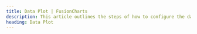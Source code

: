```yaml
---
title: Data Plot | FusionCharts
description: This article outlines the steps of how to configure the data plots.
heading: Data Plot
---
```


